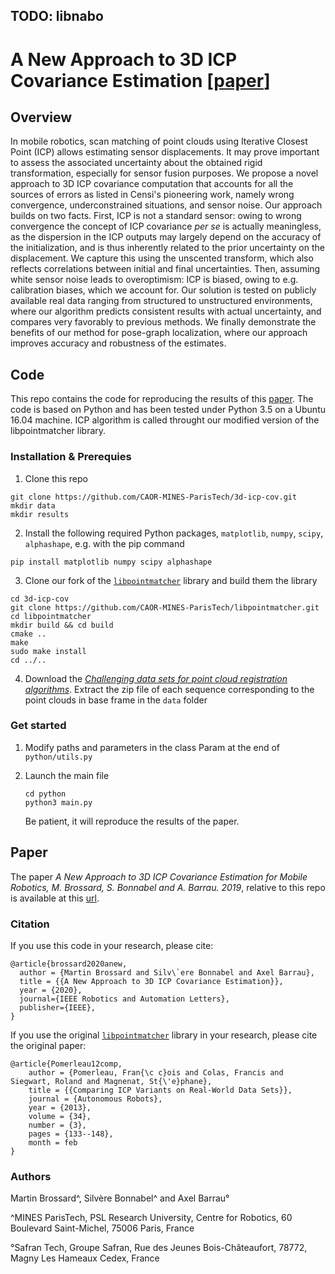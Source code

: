 ## TODO: libnabo 

# A New Approach to 3D ICP Covariance Estimation [[paper](https://arxiv.org/pdf/1909.05722.pdf)]

## Overview


In mobile robotics, scan matching of point clouds using Iterative Closest Point (ICP) allows estimating   sensor displacements. It may prove important to assess the associated uncertainty about the obtained rigid transformation, especially for sensor fusion purposes. We propose a novel approach to 3D ICP covariance computation that accounts for all the sources of errors as listed in Censi's pioneering work, namely wrong convergence, underconstrained situations, and sensor noise. Our approach builds on two facts. First, ICP is not a standard sensor: owing to wrong convergence the concept of  ICP covariance _per se_ is actually meaningless, as the dispersion in the ICP outputs may largely depend  on the accuracy of the initialization, and is thus inherently related to the prior uncertainty on the displacement. We capture this using the unscented transform, which also reflects correlations between initial and final uncertainties. Then, assuming white sensor noise leads to overoptimism: ICP is biased, owing to e.g. calibration biases, which we account for. Our solution is tested on  publicly available real data ranging from structured to unstructured environments, where our algorithm predicts consistent results with actual uncertainty, and compares very favorably to previous methods. We finally demonstrate the benefits of our method for pose-graph localization, where our approach improves accuracy and robustness   of the   estimates.

## Code
This repo contains the code for reproducing the results of this [paper](https://arxiv.org/pdf/1909.05722.pdf). The code is based on Python and has been tested under Python 3.5 on a Ubuntu 16.04 machine. ICP algorithm is called throught our modified version of the libpointmatcher library.

 
### Installation & Prerequies

1.  Clone this repo
```
git clone https://github.com/CAOR-MINES-ParisTech/3d-icp-cov.git
mkdir data
mkdir results
```

2.  Install the following required Python packages, `matplotlib`, `numpy`, `scipy`, `alphashape`, e.g. with the pip command
```
pip install matplotlib numpy scipy alphashape
```
3. Clone our fork of the [`libpointmatcher`](https://github.com/CAOR-MINES-ParisTech/libpointmatcher)  library and build them the  library
```
cd 3d-icp-cov
git clone https://github.com/CAOR-MINES-ParisTech/libpointmatcher.git
cd libpointmatcher
mkdir build && cd build
cmake ..
make
sudo make install
cd ../..
```

4. Download the [_Challenging data sets for point cloud registration algorithms_](https://projects.asl.ethz.ch/datasets/doku.php?id=laserregistration:laserregistration). Extract the zip file of each sequence corresponding to the point clouds in base frame in the `data` folder 

### Get started
1. Modify paths and parameters in the class Param at the end of `python/utils.py`

2. Launch the main file
	```
	cd python
	python3 main.py
	```
	 Be patient, it will reproduce the results of the paper.


## Paper
The paper _A New Approach to 3D ICP Covariance Estimation for Mobile Robotics, M. Brossard, S. Bonnabel and A. Barrau. 2019_, relative to this repo is available at this [url](https://arxiv.org/pdf/1909.05722.pdf).


### Citation

If you use this code in your research, please cite:

```
@article{brossard2020anew,
  author = {Martin Brossard and Silv\`ere Bonnabel and Axel Barrau},
  title = {{A New Approach to 3D ICP Covariance Estimation}},
  year = {2020},
  journal={IEEE Robotics and Automation Letters},
  publisher={IEEE},
}
```

If you use the original [`libpointmatcher`](https://github.com/ethz-asl/libpointmatcher)  library  in your research, please cite the original paper:

```
@article{Pomerleau12comp,
	author = {Pomerleau, Fran{\c c}ois and Colas, Francis and Siegwart, Roland and Magnenat, St{\'e}phane},
	title = {{Comparing ICP Variants on Real-World Data Sets}},
	journal = {Autonomous Robots},
	year = {2013},
	volume = {34},
	number = {3},
	pages = {133--148},
	month = feb
}
```

### Authors
Martin Brossard^, Silvère Bonnabel^ and Axel Barrau°

^MINES ParisTech, PSL Research University, Centre for Robotics, 60 Boulevard Saint-Michel, 75006 Paris, France

°Safran Tech, Groupe Safran, Rue des Jeunes Bois-Châteaufort, 78772, Magny Les Hameaux Cedex, France

